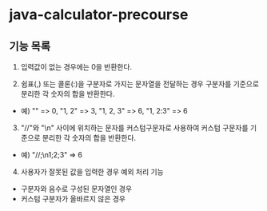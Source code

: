 # java-calculator-precourse

## 기능 목록
1. 입력값이 없는 경우에는 0을 반환한다. 


2. 쉼표(,) 또는 콜론(:)을 구분자로 가지는 문자열을 
전달하는 경우 구분자를 기준으로 분리한 각 숫자의 합을 반환한다. 
- 예) "" => 0, "1, 2" => 3, "1, 2, 3" => 6, "1, 2:3" => 6

3. "//"와 "\n" 사이에 위치하는 문자를 커스텀구문자로 사용하여
커스텀 구문자를 기준으로 분리한 각 숫자의 합을 반환한다. 
- 예) "//;\n1;2;3" => 6

4. 사용자가 잘못된 값을 입력한 경우 예외 처리 기능
- 구분자와 음수로 구성된 문자열인 경우
- 커스텀 구분자가 올바르지 않은 경우